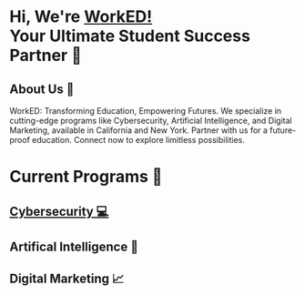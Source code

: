 <h1>Hi, We're <a href="https://worked.com"> WorkED! </a>  <br>Your Ultimate Student Success Partner 🥇</a>

  <h2> About Us 📄  </h2>

 <p1> WorkED: Transforming Education, Empowering Futures. We specialize in cutting-edge programs like Cybersecurity, Artificial Intelligence, and Digital Marketing, available in California and New York. Partner with us for a future-proof education. Connect now to explore limitless possibilities.</p1>




<h1> Current Programs 🏫 </h1>

<h2> <a href="https://github.com/WorkED123/cybersecurity"> Cybersecurity 💻</a> </h2>
<h2> Artifical Intelligence 🧠</h2>
<h2>Digital Marketing 📈</h2>


<br>







